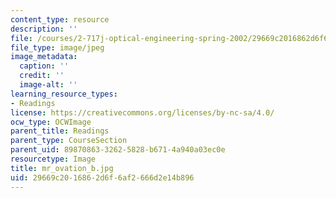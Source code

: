 ```yaml
---
content_type: resource
description: ''
file: /courses/2-717j-optical-engineering-spring-2002/29669c2016862d6f6af2666d2e14b896_mr_ovation_b.jpg
file_type: image/jpeg
image_metadata:
  caption: ''
  credit: ''
  image-alt: ''
learning_resource_types:
- Readings
license: https://creativecommons.org/licenses/by-nc-sa/4.0/
ocw_type: OCWImage
parent_title: Readings
parent_type: CourseSection
parent_uid: 89870863-3262-5828-b671-4a940a03ec0e
resourcetype: Image
title: mr_ovation_b.jpg
uid: 29669c20-1686-2d6f-6af2-666d2e14b896
---
```

